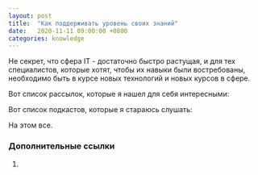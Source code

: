 ```yaml
---
layout: post
title:  "Как поддерживать уровень своих знаний"
date:   2020-11-11 09:00:00 +0800
categories: knowledge
---
```


Не секрет, что сфера IT - достаточно быстро растущая, и для тех специалистов, которые хотят, чтобы их навыки были востребованы, необходимо быть в курсе новых технологий и новых курсов в сфере.

Вот список рассылок, которые я нашел для себя интересными:

Вот список подкастов, которые я стараюсь слушать:

На этом все.

### Дополнительные ссылки

1. []()

